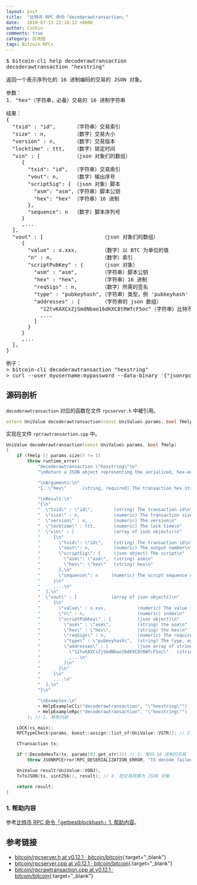 ```yaml
---
layout: post
title:  "比特币 RPC 命令「decoderawtransaction」"
date:   2018-07-13 22:10:12 +0800
author: Coshin
comments: true
category: 区块链
tags: Bitcoin RPCs
---
```

<pre>
$ bitcoin-cli help decoderawtransaction
decoderawtransaction "hexstring"

返回一个表示序列化的 16 进制编码的交易的 JSON 对象。

参数：
1. "hex"（字符串，必备）交易的 16 进制字符串

结果：
{
  "txid" : "id",      （字符串）交易索引
  "size" : n,         （数字）交易大小
  "version" : n,      （数字）交易版本
  "locktime" : ttt,   （数字）锁定时间
  "vin" : [           （json 对象们的数组）
     {
       "txid": "id",  （字符串）交易索引
       "vout": n,     （数字）输出序号
       "scriptSig": { （json 对象）脚本
         "asm": "asm",（字符串）脚本公钥
         "hex": "hex" （字符串）16 进制
       },
       "sequence": n  （数字）脚本序列号
     }
     ,...
  ],
  "vout" : [                   （json 对象们的数组）
     {
       "value" : x.xxx,        （数字）以 BTC 为单位的值
       "n" : n,                （数字）索引
       "scriptPubKey" : {      （json 对象）
         "asm" : "asm",        （字符串）脚本公钥
         "hex" : "hex",        （字符串）16 进制
         "reqSigs" : n,        （数字）所需的签名
         "type" : "pubkeyhash",（字符串）类型，例 'pubkeyhash'
         "addresses" : [       （字符串的 json 数组）
           "12tvKAXCxZjSmdNbao16dKXC8tRWfcF5oc"（字符串）比特币地址
           ,...
         ]
       }
     }
     ,...
  ],
}

例子：
> bitcoin-cli decoderawtransaction "hexstring"
> curl --user myusername:mypassword --data-binary '{"jsonrpc": "1.0", "id":"curltest", "method": "decoderawtransaction", "params": ["hexstring"] }' -H 'content-type: text/plain;' http://127.0.0.1:8332/
</pre>

## 源码剖析

`decoderawtransaction` 对应的函数在文件 `rpcserver.h` 中被引用。

```cpp
extern UniValue decoderawtransaction(const UniValue& params, bool fHelp);
```

实现在文件 `rpcrawtransaction.cpp` 中。

```cpp
UniValue decoderawtransaction(const UniValue& params, bool fHelp)
{
    if (fHelp || params.size() != 1)
        throw runtime_error(
            "decoderawtransaction \"hexstring\"\n"
            "\nReturn a JSON object representing the serialized, hex-encoded transaction.\n"

            "\nArguments:\n"
            "1. \"hex\"      (string, required) The transaction hex string\n"

            "\nResult:\n"
            "{\n"
            "  \"txid\" : \"id\",        (string) The transaction id\n"
            "  \"size\" : n,             (numeric) The transaction size\n"
            "  \"version\" : n,          (numeric) The version\n"
            "  \"locktime\" : ttt,       (numeric) The lock time\n"
            "  \"vin\" : [               (array of json objects)\n"
            "     {\n"
            "       \"txid\": \"id\",    (string) The transaction id\n"
            "       \"vout\": n,         (numeric) The output number\n"
            "       \"scriptSig\": {     (json object) The script\n"
            "         \"asm\": \"asm\",  (string) asm\n"
            "         \"hex\": \"hex\"   (string) hex\n"
            "       },\n"
            "       \"sequence\": n     (numeric) The script sequence number\n"
            "     }\n"
            "     ,...\n"
            "  ],\n"
            "  \"vout\" : [             (array of json objects)\n"
            "     {\n"
            "       \"value\" : x.xxx,            (numeric) The value in " + CURRENCY_UNIT + "\n"
            "       \"n\" : n,                    (numeric) index\n"
            "       \"scriptPubKey\" : {          (json object)\n"
            "         \"asm\" : \"asm\",          (string) the asm\n"
            "         \"hex\" : \"hex\",          (string) the hex\n"
            "         \"reqSigs\" : n,            (numeric) The required sigs\n"
            "         \"type\" : \"pubkeyhash\",  (string) The type, eg 'pubkeyhash'\n"
            "         \"addresses\" : [           (json array of string)\n"
            "           \"12tvKAXCxZjSmdNbao16dKXC8tRWfcF5oc\"   (string) bitcoin address\n"
            "           ,...\n"
            "         ]\n"
            "       }\n"
            "     }\n"
            "     ,...\n"
            "  ],\n"
            "}\n"

            "\nExamples:\n"
            + HelpExampleCli("decoderawtransaction", "\"hexstring\"")
            + HelpExampleRpc("decoderawtransaction", "\"hexstring\"")
        ); // 1. 帮助内容

    LOCK(cs_main);
    RPCTypeCheck(params, boost::assign::list_of(UniValue::VSTR)); // 2. RPC 类型检测

    CTransaction tx;

    if (!DecodeHexTx(tx, params[0].get_str())) // 3. 解码 16 进制的交易
        throw JSONRPCError(RPC_DESERIALIZATION_ERROR, "TX decode failed");

    UniValue result(UniValue::VOBJ);
    TxToJSON(tx, uint256(), result); // 4. 把交易转换为 JSON 对象

    return result;
}
```

### 1. 帮助内容

参考[比特币 RPC 命令「getbestblockhash」1. 帮助内容](/blog/2018/05/bitcoin-rpc-getbestblockhash.html#1-帮助内容)。

## 参考链接

* [bitcoin/rpcserver.h at v0.12.1 · bitcoin/bitcoin](https://github.com/bitcoin/bitcoin/blob/v0.12.1/src/rpcserver.h){:target="_blank"}
* [bitcoin/rpcserver.cpp at v0.12.1 · bitcoin/bitcoin](https://github.com/bitcoin/bitcoin/blob/v0.12.1/src/rpcserver.cpp){:target="_blank"}
* [bitcoin/rpcrawtransaction.cpp at v0.12.1 · bitcoin/bitcoin](https://github.com/bitcoin/bitcoin/blob/v0.12.1/src/rpcrawtransaction.cpp){:target="_blank"}
